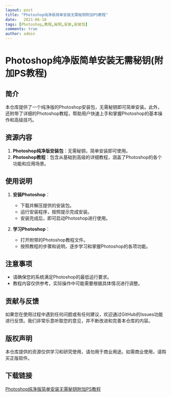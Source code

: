```yaml
---
layout: post
title: "Photoshop纯净版简单安装无需秘钥附加PS教程"
date:   2021-06-18
tags: [Photoshop,教程,秘钥,安装,安装包]
comments: true
author: admin
---
```

# Photoshop纯净版简单安装无需秘钥(附加PS教程)

## 简介
本仓库提供了一个纯净版的Photoshop安装包，无需秘钥即可简单安装。此外，还附带了详细的Photoshop教程，帮助用户快速上手和掌握Photoshop的基本操作和高级技巧。

## 资源内容
1. **Photoshop纯净版安装包**：无需秘钥，简单安装即可使用。
2. **Photoshop教程**：包含从基础到高级的详细教程，涵盖了Photoshop的各个功能和应用场景。

## 使用说明
1. **安装Photoshop**：
   - 下载并解压提供的安装包。
   - 运行安装程序，按照提示完成安装。
   - 安装完成后，即可启动Photoshop进行使用。

2. **学习Photoshop**：
   - 打开附带的Photoshop教程文件。
   - 按照教程的步骤和说明，逐步学习和掌握Photoshop的各项功能。

## 注意事项
- 请确保您的系统满足Photoshop的最低运行要求。
- 教程内容仅供参考，实际操作中可能需要根据具体情况进行调整。

## 贡献与反馈
如果您在使用过程中遇到任何问题或有任何建议，欢迎通过GitHub的Issues功能进行反馈。我们非常乐意听取您的意见，并不断改进和完善本仓库的内容。

## 版权声明
本仓库提供的资源仅供学习和研究使用，请勿用于商业用途。如需商业使用，请购买正版软件。

## 下载链接

[Photoshop纯净版简单安装无需秘钥附加PS教程](https://pan.quark.cn/s/094861474fde)